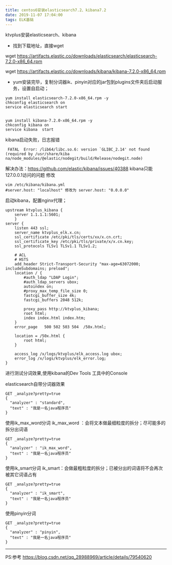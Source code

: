 ```yaml
---
title: centos6安装elasticsearch7.2、kibana7.2
date: 2019-11-07 17:04:00
tags: ELK基础
---
```

ktvplus安装elasticsearch、kibana

- 找到下载地址，直接wget 

wget https://artifacts.elastic.co/downloads/elasticsearch/elasticsearch-7.2.0-x86_64.rpm

wget https://artifacts.elastic.co/downloads/kibana/kibana-7.2.0-x86_64.rpm

- yum安装完毕，复制分词器ik、pinyin对应的jar包到plugins文件夹后启动服务，设置自启动；

```
yum install elasticsearch-7.2.0-x86_64.rpm -y
chkconfig elasticsearch on
service elasticsearch start


yum install kibana-7.2.0-x86_64.rpm -y
chkconfig kibana on
service kibana  start
```
kibana启动失败，日志报错 

```
 FATAL  Error: /lib64/libc.so.6: version `GLIBC_2.14' not found (required by /usr/share/kiba
na/node_modules/@elastic/nodegit/build/Release/nodegit.node)
```
解决办法：https://github.com/elastic/kibana/issues/40388
kibana只能127.0.0.1访问的问题
修改
```
vim /etc/kibana/kibana.yml 
#server.host: "localhost" 修改为 server.host: "0.0.0.0"
```
 

启动kibana，配置nginx代理；

```
upstream ktvplus_kibana {
    server 1.1.1.1:5601;
    }
server {
    listen 443 ssl;
    server_name ktvplus_elk.x.cn;
    ssl_certificate /etc/pki/tls/certs/xx/x.cn.crt;
    ssl_certificate_key /etc/pki/tls/private/x/x.cn.key;
    ssl_protocols TLSv1 TLSv1.1 TLSv1.2;

    # ACL
    # HSTS
    add_header Strict-Transport-Security "max-age=63072000; includeSubdomains; preload";
    location / {
        #auth_ldap "LDAP Login";
        #auth_ldap_servers ubox;
        autoindex on;
        #proxy_max_temp_file_size 0;
        fastcgi_buffer_size 4k;
        fastcgi_buffers 2048 512k;

        proxy_pass http://ktvplus_kibana;
        root html;
        index index.html index.htm;
    }
    error_page   500 502 503 504  /50x.html;

    location = /50x.html {
        root html;
    }

    access_log /x/logs/ktvplus/elk_access.log ubox;
    error_log /x/logs/ktvplus/elk_error.log;
}    
```



进行测试分词效果,使用kibana的Dev Tools 工具中的Console

elasticsearch自带分词器效果
```
GET _analyze?pretty=true
{
  "analyzer" : "standard",
  "text" : "我是一名java程序员"
}
```
使用ik_max_word分词
ik_max_word ：会将文本做最细粒度的拆分；尽可能多的拆分出词语
```
GET _analyze?pretty=true
{
  "analyzer" : "ik_max_word",
  "text" : "我是一名java程序员"
}
```
使用ik_smart分词
ik_smart：会做最粗粒度的拆分；已被分出的词语将不会再次被其它词语占有

```
GET _analyze?pretty=true
{
  "analyzer" : "ik_smart",
  "text" : "我是一名java程序员"
}
```

使用pinyin分词

```
GET _analyze?pretty=true
{
  "analyzer" : "pinyin",
  "text" : "我是一名java程序员"
}
```

---
PS:参考 https://blog.csdn.net/qq_28988969/article/details/79540620